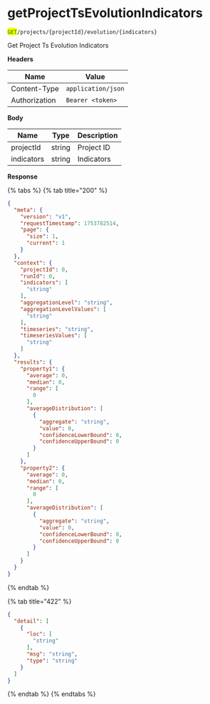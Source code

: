 # getProjectTsEvolutionIndicators

<mark style="color:green;">`GET`</mark>`/projects/{projectId}/evolution/{indicators}`

Get Project Ts Evolution Indicators

**Headers**

| Name          | Value              |
| ------------- | ------------------ |
| Content-Type  | `application/json` |
| Authorization | `Bearer <token>`   |

**Body**

| Name       | Type   | Description |
| ---------- | ------ | ----------- |
| projectId  | string | Project ID  |
| indicators | string | Indicators  |

**Response**

{% tabs %}
{% tab title="200" %}
```json
{
  "meta": {
    "version": "v1",
    "requestTimestamp": 1753782514,
    "page": {
      "size": 1,
      "current": 1
    }
  },
  "context": {
    "projectId": 0,
    "runId": 0,
    "indicators": [
      "string"
    ],
    "aggregationLevel": "string",
    "aggregationLevelValues": [
      "string"
    ],
    "timeseries": "string",
    "timeseriesValues": [
      "string"
    ]
  },
  "results": {
    "property1": {
      "average": 0,
      "median": 0,
      "range": [
        0
      ],
      "averageDistribution": [
        {
          "aggregate": "string",
          "value": 0,
          "confidenceLowerBound": 0,
          "confidenceUpperBound": 0
        }
      ]
    },
    "property2": {
      "average": 0,
      "median": 0,
      "range": [
        0
      ],
      "averageDistribution": [
        {
          "aggregate": "string",
          "value": 0,
          "confidenceLowerBound": 0,
          "confidenceUpperBound": 0
        }
      ]
    }
  }
}
```
{% endtab %}

{% tab title="422" %}
```json
{
  "detail": [
    {
      "loc": [
        "string"
      ],
      "msg": "string",
      "type": "string"
    }
  ]
}
```
{% endtab %}
{% endtabs %}
